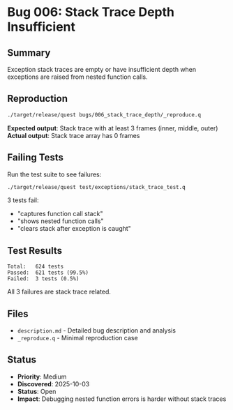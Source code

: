 # Bug 006: Stack Trace Depth Insufficient

## Summary
Exception stack traces are empty or have insufficient depth when exceptions are raised from nested function calls.

## Reproduction
```bash
./target/release/quest bugs/006_stack_trace_depth/_reproduce.q
```

**Expected output**: Stack trace with at least 3 frames (inner, middle, outer)
**Actual output**: Stack trace array has 0 frames

## Failing Tests
Run the test suite to see failures:
```bash
./target/release/quest test/exceptions/stack_trace_test.q
```

3 tests fail:
- "captures function call stack"
- "shows nested function calls"
- "clears stack after exception is caught"

## Test Results
```
Total:   624 tests
Passed:  621 tests (99.5%)
Failed:  3 tests (0.5%)
```

All 3 failures are stack trace related.

## Files
- `description.md` - Detailed bug description and analysis
- `_reproduce.q` - Minimal reproduction case

## Status
- **Priority**: Medium
- **Discovered**: 2025-10-03
- **Status**: Open
- **Impact**: Debugging nested function errors is harder without stack traces
